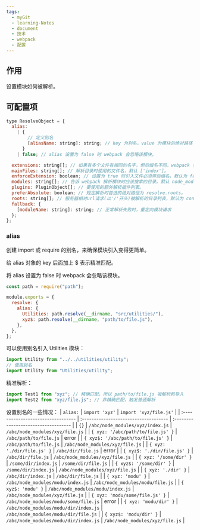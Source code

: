 ```yaml
---
tags:
  - myGit
  - learning-Notes
  - document
  - 技术
  - webpack
  - 配置
---
```


## 作用

设置模块如何被解析。

## 可配置项

```js
type ResolveObject = {
  alias:
    | {
        // 定义别名
        [aliasName: string]: string; // key 为别名，value 为模块的绝对路径
      }
    | false; // alias 设置为 false 时 webpack 会忽略该模块。

  extensions: string[]; // 如果有多个文件有相同的名字，但后缀名不同，webpack 会解析列在数组首位的后缀的文件 并跳过其余的后缀。默认['.js', '.json', '.wasm']，自定义时可以用 ... 访问默认拓展名，如： ['.ts', '...']。
  mainFiles: string[]; // 解析目录时使用的文件名，默认 ['index']。
  enforceExtension: boolean; // 设置为 true 时引入文件必须带后缀名，默认为 false
  modules: string[]; // 告诉 webpack 解析模块时应该搜索的目录。默认 node_modules，使用绝对路径，将只在给定目录中搜索。
  plugins: PluginObject[]; // 要使用的额外解析插件列表。
  preferAbsolute: boolean; // 规定解析时首选的绝对路径为 resolve.roots。
  roots: string[]; // 服务器相对url请求(以'/'开头)被解析的目录列表，默认为 context 配置选项。在非windows系统上，这些请求首先被解析为绝对路径。
  fallback: {
    [moduleName: string]: string; // 正常解析失败时，重定向模块请求
  };
};
```

### alias

创建 import 或 require 的别名，来确保模块引入变得更简单。

给 alias 对象的 key 后面加上 $ 表示精准匹配。

将 alias 设置为 false 时 webpack 会忽略该模块。

```js
const path = require("path");

module.exports = {
  resolve: {
    alias: {
      Utilities: path.resolve(__dirname, "src/utilities/"),
      xyz$: path.resolve(__dirname, "path/to/file.js"),
    },
  },
};
```

可以使用别名引入 Utilities 模块：

```js
import Utility from "../../utilities/utility";
// 使用别名
import Utility from "Utilities/utility";
```

精准解析：

```js
import Test1 from "xyz"; // 精确匹配，所以 path/to/file.js 被解析和导入
import Test2 from "xyz/file.js"; // 非精确匹配，触发普通解析
```

设置别名的一些情况：
| `alias:` | `import 'xyz'` | `import 'xyz/file.js'` |
| :--------------------------------- | :------------------------------------ | :----------------------------------- |
| `{}` | `/abc/node_modules/xyz/index.js` | `/abc/node_modules/xyz/file.js` |
| `{ xyz: '/abc/path/to/file.js' }` | `/abc/path/to/file.js` | error |
| `{ xyz$: '/abc/path/to/file.js' }` | `/abc/path/to/file.js` | `/abc/node_modules/xyz/file.js` |
| `{ xyz: './dir/file.js' }` | `/abc/dir/file.js` | error |
| `{ xyz$: './dir/file.js' }` | `/abc/dir/file.js` | `/abc/node_modules/xyz/file.js` |
| `{ xyz: '/some/dir' }` | `/some/dir/index.js` | `/some/dir/file.js` |
| `{ xyz$: '/some/dir' }` | `/some/dir/index.js` | `/abc/node_modules/xyz/file.js` |
| `{ xyz: './dir' }` | `/abc/dir/index.js` | `/abc/dir/file.js` |
| `{ xyz: 'modu' }` | `/abc/node_modules/modu/index.js` | `/abc/node_modules/modu/file.js` |
| `{ xyz$: 'modu' }` | `/abc/node_modules/modu/index.js` | `/abc/node_modules/xyz/file.js` |
| `{ xyz: 'modu/some/file.js' }` | `/abc/node_modules/modu/some/file.js` | error |
| `{ xyz: 'modu/dir' }` | `/abc/node_modules/modu/dir/index.js` | `/abc/node_modules/modu/dir/file.js` |
| `{ xyz$: 'modu/dir' }` | `/abc/node_modules/modu/dir/index.js` | `/abc/node_modules/xyz/file.js` |
